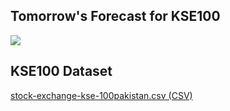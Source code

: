 ## Tomorrow's Forecast for KSE100
<img src="http://15.184.99.140:9999/pred.png" />

## KSE100 Dataset
<a href="http://15.184.99.140:9999/stock-exchange-kse-100pakistan.csv">stock-exchange-kse-100pakistan.csv (CSV)</a>
